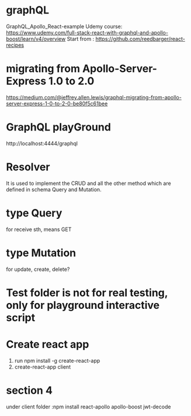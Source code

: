 # graphQL
GraphQL_Apollo_React-example
Udemy course: https://www.udemy.com/full-stack-react-with-graphql-and-apollo-boost/learn/v4/overview
Start from : https://github.com/reedbarger/react-recipes 

# migrating from Apollo-Server-Express 1.0 to 2.0
https://medium.com/@jeffrey.allen.lewis/graphql-migrating-from-apollo-server-express-1-0-to-2-0-be80f5c61bee

# GraphQL playGround
http://localhost:4444/graphql


# Resolver 
It is used to implement the CRUD and all the other method which are defined in schema Query and Mutation.

# type Query
for receive sth, means GET

# type Mutation
for update, create, delete?

# Test folder is not for real testing, only for playground interactive script

# Create react app
1. run npm install -g create-react-app
2. create-react-app client

# section 4
under client folder :npm install react-apollo apollo-boost jwt-decode


